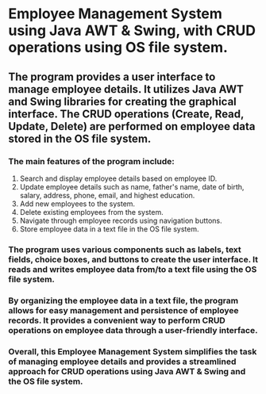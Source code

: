 # Employee Management System using Java AWT & Swing, with CRUD operations using OS file system.

## The program provides a user interface to manage employee details. It utilizes Java AWT and Swing libraries for creating the graphical interface. The CRUD operations (Create, Read, Update, Delete) are performed on employee data stored in the OS file system.

### The main features of the program include:

1. Search and display employee details based on employee ID.
2. Update employee details such as name, father's name, date of birth, salary, address, phone, email, and highest education.
3. Add new employees to the system.
4. Delete existing employees from the system.
5. Navigate through employee records using navigation buttons.
6. Store employee data in a text file in the OS file system.

### The program uses various components such as labels, text fields, choice boxes, and buttons to create the user interface. It reads and writes employee data from/to a text file using the OS file system.
 
### By organizing the employee data in a text file, the program allows for easy management and persistence of employee records. It provides a convenient way to perform CRUD operations on employee data through a user-friendly interface.

### Overall, this Employee Management System simplifies the task of managing employee details and provides a streamlined approach for CRUD operations using Java AWT & Swing and the OS file system.
